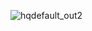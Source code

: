 ![hqdefault_out2](https://github.com/GermanAizek/NUMAyei/assets/21138600/f3eae1b4-1044-4266-9236-53f411a7d057)
